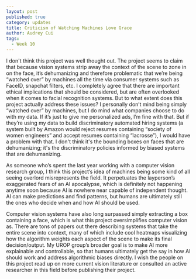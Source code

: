 ```yaml
---
layout: post
published: true
category: updates
title: Criticism of Watching Machines Love Grace
author: Audrey Cui
tags:
  - Week 10
---
```

I don't think this project was well thought out. The project seems to claim that because vision systems strip away the context of the scene to zone in on the face, it’s dehumanizing and therefore problematic that we’re being “watched over” by machines all the time via consumer systems such as FaceID, snapchat filters, etc. I completely agree that there are important ethical implications that should be considered, but are often overlooked when it comes to facial recognition systems. But to what extent does this project actually address these issues? I personally don’t mind being simply “watched over” by machines, but I do mind what companies choose to do with my data. If it’s just to give me personalized ads, I’m fine with that. But if they’re using my data to build discriminatory automated hiring systems (a system built by Amazon would reject resumes containing “society of women engineers” and accept resumes containing “lacrosse”), I would have a problem with that. I don't think it's the bounding boxes on faces that are dehumanizing; it's the discriminatory policies informed by biased systems that are dehumanizing. 

As someone who’s spent the last year working with a computer vision research group, I think this project’s idea of machines being some kind of all seeing overlord misrepresents the field. It perpetuates the layperson’s exaggerated fears of an AI apocalypse, which is definitely not happening anytime soon because AI is nowhere near capable of independent thought. AI can make predictions and find patterns, but humans are ultimately still the ones who decide when and how AI should be used. 

Computer vision systems have also long surpassed simply extracting a box containing a face, which is what this project oversimplifies computer vision as. There are tons of papers out there describing systems that take the entire scene into context, many of which include cool heatmaps visualizing how the algorithm weights each aspect of the scene to make its final decision/output. My UROP group’s broader goal is to make AI more explainable and controllable, so that humans ultimately get the say in how AI should work and address algorithmic biases directly. I wish the people on this project read up on more current vision literature or consulted an active researcher in this field before publishing their project. 

